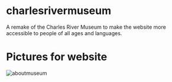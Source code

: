 # charlesrivermuseum
A remake of the Charles River Museum to make the website more accessible to people of all ages and languages.

# Pictures for website
![aboutmuseum](https://user-images.githubusercontent.com/115605702/216805160-f8c59aa2-fab6-43b0-9e94-0b3c5d9a0bb5.jpg)
